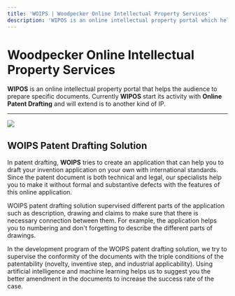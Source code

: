 ```yaml
---
title: 'WOIPS | Woodpecker Online Intellectual Property Services'
description: 'WIPOS is an online intellectual property portal which help users to prepare the specific documents such as patent.'
---
```


# Woodpecker Online Intellectual Property Services
**WIPOS** is an online intellectual property portal that helps the audience to prepare specific documents. Currently **WIPOS** start its activity with **Online Patent Drafting** and will extend is to another kind of IP.

------------

![](https://woips.net/image/WOIPS_LOGO_Patent.png)


## WOIPS Patent Drafting Solution
In patent drafting, **WOIPS** tries to create an application that can help you to draft your invention application on your own with international standards. Since the patent document is both technical and legal, our specialists help you to make it without formal and substantive defects with the features of this online application.

WOIPS patent drafting solution supervised different parts of the application such as description, drawing and claims to make sure that there is necessary connection between them. For example, the application helps you to numbering and don't forgetting to describe the different parts of drawings.

In the development program of the WOIPS patent drafting solution, we try to supervise the conformity of the documents with the triple conditions of the patentability (novelty, inventive step, and industrial applicability). Using artificial intelligence and machine learning helps us to suggest you the better amendment in the documents to increase the success rate of the case. 